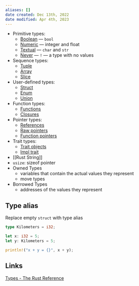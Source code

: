 ```yaml
---
aliases: []
date created: Dec 13th, 2022
date modified: Apr 4th, 2023
---
```

- Primitive types:
	- [Boolean](https://doc.rust-lang.org/reference/types/boolean.html) — `bool`
	- [Numeric](https://doc.rust-lang.org/reference/types/numeric.html) — integer and float
	- [Textual](https://doc.rust-lang.org/reference/types/textual.html) — `char` and `str`
	- [Never](https://doc.rust-lang.org/reference/types/never.html) — `!` — a type with no values
- Sequence types:
	- [Tuple](https://doc.rust-lang.org/reference/types/tuple.html)
	- [Array](https://doc.rust-lang.org/reference/types/array.html)
	- [Slice](https://doc.rust-lang.org/reference/types/slice.html)
- User-defined types:
	- [Struct](https://doc.rust-lang.org/reference/types/struct.html)
	- [Enum](https://doc.rust-lang.org/reference/types/enum.html)
	- [Union](https://doc.rust-lang.org/reference/types/union.html)
- Function types:
	- [Functions](https://doc.rust-lang.org/reference/types/function-item.html)
	- [Closures](https://doc.rust-lang.org/reference/types/closure.html)
- Pointer types:
	- [References](https://doc.rust-lang.org/reference/types/pointer.html#shared-references-)
	- [Raw pointers](https://doc.rust-lang.org/reference/types/pointer.html#raw-pointers-const-and-mut)
	- [Function pointers](https://doc.rust-lang.org/reference/types/function-pointer.html)
- Trait types:
	- [Trait objects](https://doc.rust-lang.org/reference/types/trait-object.html)
	- [Impl trait](https://doc.rust-lang.org/reference/types/impl-trait.html)
- [[Rust String]]
- `usize`: sizeof pointer
- Owned Types
	- variables that contain the actual values they represent
	- move types
- Borrowed Types
	- addresses of the values they represent

## Type alias
Replace empty `struct` with type alias

```rust
type Kilometers = i32;

let x: i32 = 5;
let y: Kilometers = 5;

println!("x + y = {}", x + y);
```

## Links
[Types - The Rust Reference](https://doc.rust-lang.org/reference/types.html)

